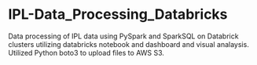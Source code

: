 # IPL-Data_Processing_Databricks
Data processing of IPL data using PySpark and SparkSQL on Databrick clusters utilizing databricks notebook and dashboard and visual analaysis.
Utilized Python boto3 to upload files to AWS S3.
